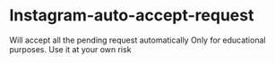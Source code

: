 # Instagram-auto-accept-request
Will accept all the pending request automatically
Only for educational purposes. 
Use it at your own risk
